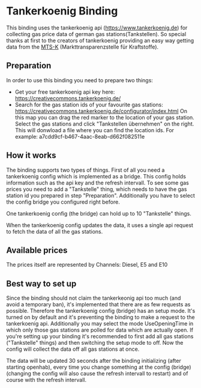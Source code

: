 # Tankerkoenig Binding

This binding uses the tankerkoenig api (https://www.tankerkoenig.de) for collecting gas price data of german gas stations(Tankstellen).
So special thanks at first to the creators of tankerkoenig providing an easy way getting data from the [MTS-K]  (Markttransparenzstelle für Kraftstoffe).

## Preparation

In order to use this binding you need to prepare two things:
* Get your free tankerkoenig api key here: https://creativecommons.tankerkoenig.de/
* Search for the gas station ids of your favourite gas stations: https://creativecommons.tankerkoenig.de/configurator/index.html
On this map you can drag the red marker to the location of your gas station. Select the gas stations and click "Tankstellen übernehmen" on the right. This will donwload a file where you can find the location ids. For example:
a7cdd9cf-b467-4aac-8eab-d662f082511e

## How it works

The binding supports two types of things.
First of all you need a tankerkoenig config which is implemented as a bridge. This config holds information such as the api key and the refresh intervall. 
To see some gas prices you need to add a "Tankstelle" thing, which needs to have the gas station id you prepared in step "Preparation". Additionally you have to select the config bridge you configured right before.

One tankerkoenig config (the bridge) can hold up to 10 "Tankstelle" things.

When the tankerkoenig config updates the data, it uses a single api request to fetch the data of all the gas stations.

## Available prices

The prices itself are represented by Channels: Diesel, E5 and E10


## Best way to set up

Since the binding should not claim the tankerkeonig api too much (and avoid a temporary ban), it's implemented that there are as few requests as possible.
Therefore the tankerkoenig config (bridge) has an setup mode. It's turned on by default and it's preventing the binding to make a request to the tankerkoenig api.
Additionally you may select the mode UseOpeningTime in which only those gas stations are polled for data which are actually open. 
If you're setting up your binding it's recommended to first add all gas stations ("Tankstelle" things) and then switching the setup mode to off. Now the config will collect the data off all gas stations at once.

The data will be updated 30 seconds after the binding initializing (after starting openhab), every time you change something at the config (bridge) (changing the config will also cause the refresh intervall to restart) and of course with the refresh intervall.

   [MTS-K]: <https://www.bundeskartellamt.de/DE/Wirtschaftsbereiche/Mineral%C3%B6l/MTS-Kraftstoffe/Verbraucher/verbraucher_node.html>

